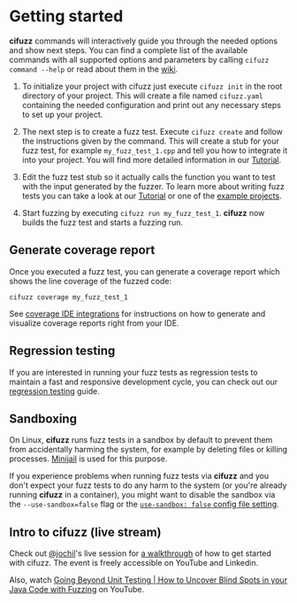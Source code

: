 # Getting started

**cifuzz** commands will interactively guide you through the needed
options and show next steps. You can find a complete list of the available
commands with all supported options and parameters by calling `cifuzz command
--help` or read about them in the
[wiki](https://github.com/CodeIntelligenceTesting/cifuzz/wiki/cifuzz).

1. To initialize your project with cifuzz just execute `cifuzz init` in the
   root directory of your project. This will create a file named `cifuzz.yaml`
   containing the needed configuration and print out any necessary steps to
   set up your project.

2. The next step is to create a fuzz test. Execute `cifuzz create` and follow
   the instructions given by the command. This will create a stub for your fuzz
   test, for example `my_fuzz_test_1.cpp` and tell you how to integrate it into
   your project. You will find more detailed information in our
   [Tutorial](How-To-Write-A-Fuzz-Test.md).

3. Edit the fuzz test stub so it actually calls the function you want to test
   with the input generated by the fuzzer. To learn more about writing fuzz
   tests you can take a look at our [Tutorial](How-To-Write-A-Fuzz-Test.md) or
   one of the [example projects](../examples).

4. Start fuzzing by executing `cifuzz run my_fuzz_test_1`. **cifuzz** now builds
   the fuzz test and starts a fuzzing run.

## Generate coverage report

Once you executed a fuzz test, you can generate a coverage report which shows
the line coverage of the fuzzed code:

    cifuzz coverage my_fuzz_test_1

See [coverage IDE integrations](Coverage-ide-integrations.md) for instructions
on how to generate and visualize coverage reports right from your IDE.

## Regression testing

If you are interested in running your fuzz tests as regression tests to maintain 
a fast and responsive development cycle, you can check out our 
[regression testing](Regression-Testing.md) guide.

## Sandboxing

On Linux, **cifuzz** runs fuzz tests in a sandbox by default to prevent them
from accidentally harming the system, for example by deleting files or killing
processes. [Minijail](https://google.github.io/minijail/minijail0.1.html) is
used for this purpose.

If you experience problems when running fuzz tests via **cifuzz** and you don't
expect your fuzz tests to do any harm to the system (or you're already running
**cifuzz** in a container), you might want to disable the sandbox via the
`--use-sandbox=false` flag or the [`use-sandbox: false` config file
setting](docs/Configuration.md#use-sandbox).

## Intro to cifuzz (live stream)

Check out [@jochil](https://github.com/jochil)'s live session for
[a walkthrough](https://www.code-intelligence.com/webinar/uncovering-hidden-bugs-and-vulnerabilities)
of how to get started with cifuzz. The event is freely accessible on YouTube
and Linkedin.

Also, watch [Going Beyond Unit Testing | How to Uncover Blind Spots in your
Java Code with Fuzzing](https://www.youtube.com/watch?v=8yECb-p3cQI) on
YouTube.
